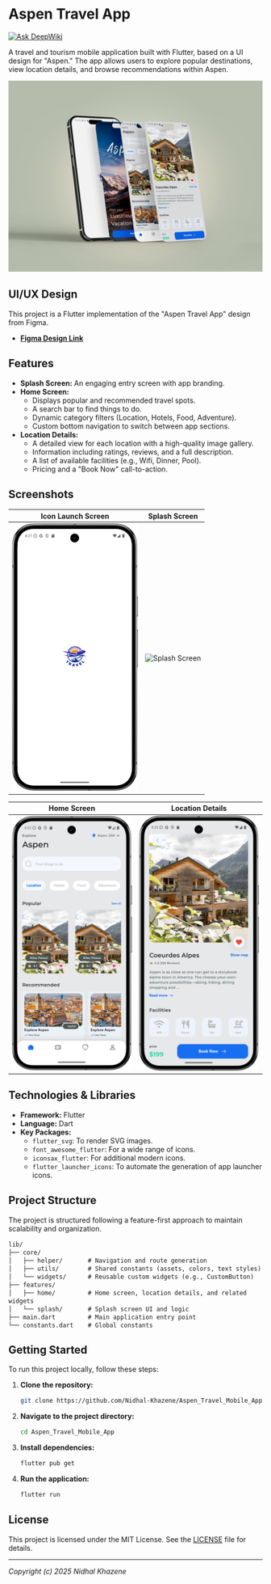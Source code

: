 # Aspen Travel App
[![Ask DeepWiki](https://devin.ai/assets/askdeepwiki.png)](https://deepwiki.com/Nidhal-Khazene/Aspen_Travel_Mobile_App)

A travel and tourism mobile application built with Flutter, based on a UI design for "Aspen." The app allows users to explore popular destinations, view location details, and browse recommendations within Aspen.

![preview](assets/preview/preview.jpg)

## UI/UX Design

This project is a Flutter implementation of the "Aspen Travel App" design from Figma.

*   **[Figma Design Link](https://www.figma.com/design/ATSanvu22TlitQAZC3Jnij/Aspen-Travel-App-Exploration--Mobile-App-Design--Community-?node-id=0-1&p=f&t=P7ucqJdqrLKuf1fx-0)**

## Features

*   **Splash Screen:** An engaging entry screen with app branding.
*   **Home Screen:**
    *   Displays popular and recommended travel spots.
    *   A search bar to find things to do.
    *   Dynamic category filters (Location, Hotels, Food, Adventure).
    *   Custom bottom navigation to switch between app sections.
*   **Location Details:**
    *   A detailed view for each location with a high-quality image gallery.
    *   Information including ratings, reviews, and a full description.
    *   A list of available facilities (e.g., Wifi, Dinner, Pool).
    *   Pricing and a "Book Now" call-to-action.

## Screenshots

|                             Icon Launch Screen                              |                                 Splash Screen                                 |
|:---------------------------------------------------------------------------:|:-----------------------------------------------------------------------------:|
| <img src="assets/preview/icon_launcher.png" alt="Icon Launch" width="250"/> | <img src="assets/preview/splash_screen.png" alt="Splash Screen" width="250"/> |

|                                Home Screen                                |                                 Location Details                                  |
|:-------------------------------------------------------------------------:|:---------------------------------------------------------------------------------:|
| <img src="assets/preview/home_screen.png" alt="Home Screen" width="250"/> | <img src="assets/preview/details_screen.png" alt="Location Details" width="250"/> |


## Technologies & Libraries

*   **Framework:** Flutter
*   **Language:** Dart
*   **Key Packages:**
    *   `flutter_svg`: To render SVG images.
    *   `font_awesome_flutter`: For a wide range of icons.
    *   `iconsax_flutter`: For additional modern icons.
    *   `flutter_launcher_icons`: To automate the generation of app launcher icons.

## Project Structure

The project is structured following a feature-first approach to maintain scalability and organization.

```
lib/
├── core/
│   ├── helper/       # Navigation and route generation
│   ├── utils/        # Shared constants (assets, colors, text styles)
│   └── widgets/      # Reusable custom widgets (e.g., CustomButton)
├── features/
│   ├── home/         # Home screen, location details, and related widgets
│   └── splash/       # Splash screen UI and logic
├── main.dart         # Main application entry point
└── constants.dart    # Global constants
```

## Getting Started

To run this project locally, follow these steps:

1.  **Clone the repository:**
    ```sh
    git clone https://github.com/Nidhal-Khazene/Aspen_Travel_Mobile_App.git
    ```

2.  **Navigate to the project directory:**
    ```sh
    cd Aspen_Travel_Mobile_App
    ```

3.  **Install dependencies:**
    ```sh
    flutter pub get
    ```

4.  **Run the application:**
    ```sh
    flutter run
    ```

## License

This project is licensed under the MIT License. See the [LICENSE](LICENSE) file for details.

---

*Copyright (c) 2025 Nidhal Khazene*